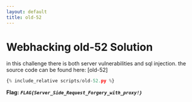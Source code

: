 ```yaml
---
layout: default
title: old-52
---
```


# Webhacking old-52 Solution

in this challenge there is both server vulnerabilities and sql injection. the source code can be found here: [old-52]
```scripts/old-52.py
{% include_relative scripts/old-52.py %}
```



**Flag:** ***`FLAG{Server_Side_Request_Forgery_with_proxy!}`*** 
